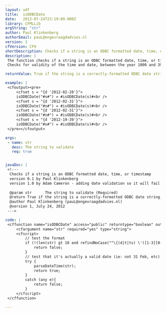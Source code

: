 ```yaml
---
layout: udf
title:  isODBCDate
date:   2012-07-24T23:19:09.000Z
library: CFMLLib
argString: "str"
author: Paul Klinkenberg
authorEmail: pauL@ongevraagdadvies.nl
version: 1
cfVersion: CF9
shortDescription: Checks if a string is an ODBC formatted date, time, or timestamp
description: |
 The function checks if a string is an ODBC formatted date, time, or timestamp; returns a boolean.
 Checks for validity of the time and date, between the year 1000 and 3999.

returnValue: True if the string is a correctly-formatted ODBC date string, otherwise false

example: |
 <cfoutput><pre>
     <cfset s = "{d '2012-02-28'}">
     isODBCDate("#s#") = #isODBCDate(s)#<br />
     <cfset s = "{d '2012-02-31'}">
     isODBCDate("#s#") = #isODBCDate(s)#<br />
     <cfset s = "{d '2012-02-31'}">
     isODBCDate("#s#") = #isODBCDate(s)#<br />
     <cfset s = "{d '2012-19-39'}">
     isODBCDate("#s#") = #isODBCDate(s)#<br />
 </pre></cfoutput>

args:
 - name: str
   desc: The string to validate
   req: true


javaDoc: |
 <!---
  Checks if a string is an ODBC formatted date, time, or timestamp
  version 0.1 by Paul Klinkenberg
  version 1.0 by Adam Cameron - adding date validation so it will fail invalid dates such as Feb 31.
  
  @param str      The string to validate (Required)
  @return True if the string is a correctly-formatted ODBC date string, otherwise false 
  @author Paul Klinkenberg (pauL@ongevraagdadvies.nl) 
  @version 1, July 24, 2012 
 --->

code: |
 <cffunction name="isODBCDate" access="public" returntype="boolean" output="false">
     <cfargument name="str" required="yes" type="string">
     <cfscript>
         // test the format
         if (!(len(str) gt 10 and refindNoCase("^\{(d|t|ts) \'([1-3][0-9]{3}\-[0-1][0-9]\-[0-3][0-9] ?)?([0-2][0-9]:[0-5][0-9]:[0-5][0-9])?\'\}$", str))){
             return false;
         }
         // test that it's actually a valid date (ie: not 31 Feb, etc)
         try {
             parseDateTime(str);
             return true;
         }
         catch (any e){
             return false;
         }
     </cfscript>
 </cffunction>

---
```


